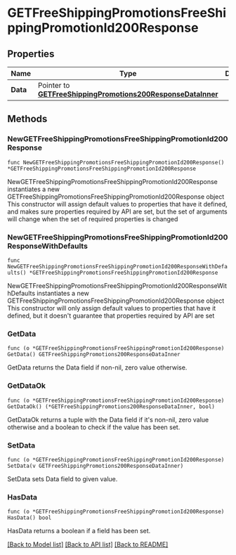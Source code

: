 # GETFreeShippingPromotionsFreeShippingPromotionId200Response

## Properties

Name | Type | Description | Notes
------------ | ------------- | ------------- | -------------
**Data** | Pointer to [**GETFreeShippingPromotions200ResponseDataInner**](GETFreeShippingPromotions200ResponseDataInner.md) |  | [optional] 

## Methods

### NewGETFreeShippingPromotionsFreeShippingPromotionId200Response

`func NewGETFreeShippingPromotionsFreeShippingPromotionId200Response() *GETFreeShippingPromotionsFreeShippingPromotionId200Response`

NewGETFreeShippingPromotionsFreeShippingPromotionId200Response instantiates a new GETFreeShippingPromotionsFreeShippingPromotionId200Response object
This constructor will assign default values to properties that have it defined,
and makes sure properties required by API are set, but the set of arguments
will change when the set of required properties is changed

### NewGETFreeShippingPromotionsFreeShippingPromotionId200ResponseWithDefaults

`func NewGETFreeShippingPromotionsFreeShippingPromotionId200ResponseWithDefaults() *GETFreeShippingPromotionsFreeShippingPromotionId200Response`

NewGETFreeShippingPromotionsFreeShippingPromotionId200ResponseWithDefaults instantiates a new GETFreeShippingPromotionsFreeShippingPromotionId200Response object
This constructor will only assign default values to properties that have it defined,
but it doesn't guarantee that properties required by API are set

### GetData

`func (o *GETFreeShippingPromotionsFreeShippingPromotionId200Response) GetData() GETFreeShippingPromotions200ResponseDataInner`

GetData returns the Data field if non-nil, zero value otherwise.

### GetDataOk

`func (o *GETFreeShippingPromotionsFreeShippingPromotionId200Response) GetDataOk() (*GETFreeShippingPromotions200ResponseDataInner, bool)`

GetDataOk returns a tuple with the Data field if it's non-nil, zero value otherwise
and a boolean to check if the value has been set.

### SetData

`func (o *GETFreeShippingPromotionsFreeShippingPromotionId200Response) SetData(v GETFreeShippingPromotions200ResponseDataInner)`

SetData sets Data field to given value.

### HasData

`func (o *GETFreeShippingPromotionsFreeShippingPromotionId200Response) HasData() bool`

HasData returns a boolean if a field has been set.


[[Back to Model list]](../README.md#documentation-for-models) [[Back to API list]](../README.md#documentation-for-api-endpoints) [[Back to README]](../README.md)


